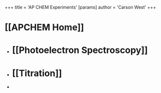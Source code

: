 +++
 title = 'AP CHEM Experiments'
[params]
	author = 'Carson West'
+++
# [[APCHEM Home]]

- # [[Photoelectron Spectroscopy]]
- # [[Titration]]
- 
